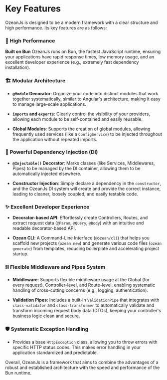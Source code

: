 # Key Features

OzeanJs is designed to be a modern framework with a clear structure and high performance. Its key features are as follows:

### 🚀 **High Performance**

**Built on Bun** OzeanJs runs on Bun, the fastest JavaScript runtime, ensuring your applications have rapid response times, low memory usage, and an excellent developer experience (e.g., extremely fast dependency installation).

### 🏗️ **Modular Architecture**

- **`@Module` Decorator**: Organize your code into distinct modules that work together systematically, similar to Angular's architecture, making it easy to manage large-scale applications.

- **`imports` and `exports`**: Clearly control the visibility of your providers, allowing each module to be self-contained and easily reusable.

- **Global Modules**: Supports the creation of global modules, allowing frequently used services (like a `ConfigService`) to be injected throughout the application without repeated imports.

### 💉 **Powerful Dependency Injection (DI)**

- **`@Injectable()` Decorator**: Marks classes (like Services, Middlewares, Pipes) to be managed by the DI container, allowing them to be automatically injected elsewhere.

- **Constructor Injection**: Simply declare a dependency in the `constructor`, and the OzeanJs DI system will create and provide the correct instance, leading to cleaner, loosely coupled, and easily testable code.

### ✨ **Excellent Developer Experience**

- **Decorator-based API**: Effortlessly create Controllers, Routes, and extract request data (`@Param`, `@Query`, `@Body`) with an intuitive and readable decorator-based API.

- **Ozean CLI**: A Command-Line Interface (`@ozean/cli`) that helps you scaffold new projects (`ozean new`) and generate various code files (`ozean generate`) from templates, reducing boilerplate and accelerating project startup.

### ⛓️ **Flexible Middleware and Pipes System**

- **Middleware**: Supports flexible middleware usage at the Global (for every request), Controller-level, and Route-level, enabling systematic handling of cross-cutting concerns (e.g., logging, authentication).

- **Validation Pipes**: Includes a built-in `ValidationPipe` that integrates with `class-validator` and `class-transformer` to automatically validate and transform incoming request body data (DTOs), keeping your controller's business logic clean and secure.

### 🛡️ **Systematic Exception Handling**

- Provides a base `HttpException` class, allowing you to throw errors with specific HTTP status codes. This makes error handling in your application standardized and predictable.

Overall, OzeanJs is a framework that aims to combine the advantages of a robust and established architecture with the speed and performance of the Bun runtime.
